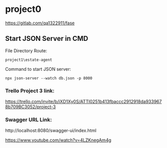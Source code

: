 # project0

https://gitlab.com/qa1322911/fase

## Start JSON Server in CMD

File Directory Route:

``project1\estate-agent``

Command to start JSON server:

``npx json-server --watch db.json -p 8000``

### Trello Project 3 link:

https://trello.com/invite/b/iXD1Xy0S/ATTI0251b413fbaccc2912918da9339678b709BC3052/project-3

### Swagger URL Link:

http://localhost:8080/swagger-ui/index.html


https://www.youtube.com/watch?v=4LZKnegAm4g
